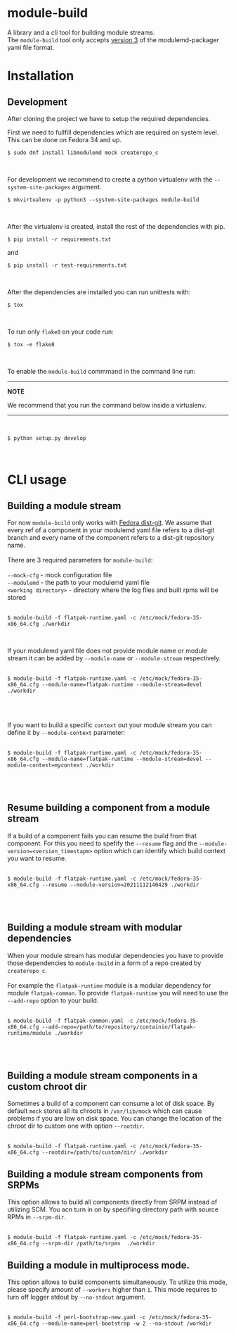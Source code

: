 # module-build

A library and a cli tool for building module streams.
<br />
The `module-build` tool only accepts [version 3](https://github.com/fedora-modularity/libmodulemd/blob/main/yaml_specs/modulemd_packager_v3.yaml) of the modulemd-packager yaml file format.

# Installation

## Development
After cloning the project we have to setup the required dependencies.

First we need to fullfill dependencies which are required on system level. This can be done on Fedora 34 and up.

```
$ sudo dnf install libmodulemd mock createrepo_c
```
<br />


For development we recommend to create a python virtualenv with the `--system-site-packages` argument.

```
$ mkvirtualenv -p python3 --system-site-packages module-build
```
<br />


After the virtualenv is created, install the rest of the dependencies with pip.

```
$ pip install -r requirements.txt
```

and

```
$ pip install -r test-requirements.txt
```
<br />


After the dependencies are installed you can run unittests with:

```
$ tox
```
<br />


To run only `flake8` on your code run:

```
$ tox -e flake8
```
<br />


To enable the `module-build` commmand in the command line run:
<br />


---
**NOTE**

We recommend that you run the command below inside a virtualenv.

---
<br />


```
$ python setup.py develop
```
<br />


# CLI usage

## Building a module stream

For now `module-build` only works with [Fedora dist-git](https://src.fedoraproject.org/browse/projects/). We assume that every ref of a component in your modulemd yaml file refers to a dist-git branch and every name of the component refers to a dist-git repository name.
<br />
<br />
There are 3 required parameters for `module-build`:
<br />
<br />
`--mock-cfg` - mock configuration file
<br />
`--modulemd` - the path to your modulemd yaml file
<br />
`<working directory>` - directory where the log files and built rpms will be stored
<br />
<br />
```
$ module-build -f flatpak-runtime.yaml -c /etc/mock/fedora-35-x86_64.cfg ./workdir
```
<br />

If your modulemd yaml file does not provide module name or module stream it can be added by `--module-name` or `--module-stream` respectively.
<br />
<br />
```
$ module-build -f flatpak-runtime.yaml -c /etc/mock/fedora-35-x86_64.cfg --module-name=flatpak-runtime --module-stream=devel ./workdir
```
<br />
<br />

If you want to build a specific `context` out your module stream you can define it by `--module-context` 
parameter: 
<br />
<br />
```
$ module-build -f flatpak-runtime.yaml -c /etc/mock/fedora-35-x86_64.cfg --module-name=flatpak-runtime --module-stream=devel --module-context=mycontext ./workdir
```
<br />
<br />

## Resume building a component from a module stream
If a build of a component fails you can resume the build from that component. For this you need to spefify the `--resume` flag and the `--module-version=<version_timestapm>` option which can identify which build context you want to resume.
<br />
<br />
```
$ module-build -f flatpak-runtime.yaml -c /etc/mock/fedora-35-x86_64.cfg --resume --module-version=20211112140429 ./workdir
```
<br />
<br />

## Building a module stream with modular dependencies
When your module stream has modular dependencies you have to provide those dependencies to `module-build` in a form of a repo created by `createrepo_c`.
<br />
<br />
For example the `flatpak-runtime` module is a modular dependency for module `flatpak-common`. To provide `flatpak-runtime` you will need to use the `--add-repo` option to your build.
<br />
<br />
```
$ module-build -f flatpak-common.yaml -c /etc/mock/fedora-35-x86_64.cfg --add-repo=/path/to/repository/containin/flatpak-runtime/module ./workdir
```
<br />
<br />

## Building a module stream components in a custom chroot dir
Sometimes a build of a component can consume a lot of disk space. By default `mock` stores all its chroots in `/var/lib/mock` which can cause problems if you are low on disk space. You can change the location of the chroot dir to custom one with option `--rootdir`.
<br />
<br />
```
$ module-build -f flatpak-runtime.yaml -c /etc/mock/fedora-35-x86_64.cfg --rootdir=/path/to/custom/dir/ ./workdir
```

## Building a module stream components from SRPMs
This option allows to build all components directly from SRPM instead of utilizing SCM. You acn turn in on by specifiing directory path with source RPMs in `--srpm-dir`.
<br />
<br />
```
$ module-build -f flatpak-runtime.yaml -c /etc/mock/fedora-35-x86_64.cfg --srpm-dir /path/to/srpms  ./workdir
```

## Building a module in multiprocess mode.
This option allows to build components simultaneously. To utilize this mode, please specify amount of `--workers` higher than `1`.
This mode requires to turn off logger stdout by `--no-stdout` argument.
<br />
<br />
```
$ module-build -f perl-bootstrap-new.yaml -c /etc/mock/fedora-35-x86_64.cfg --module-name=perl-bootstrap -w 2 --no-stdout /workdir
```
